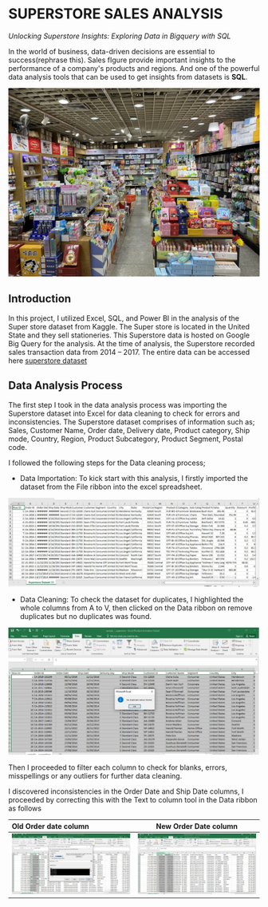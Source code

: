 # SUPERSTORE SALES ANALYSIS

_Unlocking Superstore Insights: Exploring Data in Bigquery with SQL_

In the world of business, data-driven decisions are essential to success(rephrase this). Sales fIgure provide important insights to the performance of a company's products and regions. And one of the powerful data analysis tools that can be used to get insights from datasets is **SQL**.

![](stationerystore.jpeg)



##  Introduction

In this project, I utilized Excel, SQL, and Power BI in the analysis of the Super store dataset from Kaggle. 
The Super store is located in the United State and they sell stationeries. This Superstore data is hosted on Google Big Query for the analysis. 
At the time of analysis, the Superstore recorded sales transaction data from 2014 – 2017. The entire data can be accessed here [superstore dataset](https://www.kaggle.com/datasets/ishanshrivastava28/superstore-sales)

## Data Analysis Process

The first step I took in the data analysis process was importing the Superstore dataset into Excel for data cleaning to check for errors and inconsistencies. The Superstore dataset comprises of information such as; Sales, Customer Name, Order date, Delivery date, Product category, Ship mode, Country, Region, Product Subcategory, Product Segment, Postal code.

I followed the following steps for the Data cleaning process;

- Data Importation: To kick start with this analysis, I firstly imported the dataset from the File ribbon into the excel spreadsheet.

![](DataImport.JPG)

- Data Cleaning:  To check the dataset for duplicates, I highlighted the whole columns from A to V, then clicked on the Data ribbon on remove duplicates but no duplicates was found.

![](Duplicate0.JPG)

Then I proceeded to filter each column to check for blanks, errors, misspellings or any outliers for further data cleaning. 

I discovered inconsistencies in the Order Date and Ship Date columns, I proceeded by correcting this with the Text to column tool in the Data ribbon as follows

Old Order date column     				|     					New Order Date column
:-------------------------------------------------------|:---------------------------------------------------------:
![](Date1.JPG)						|	![](Date2.JPG)

